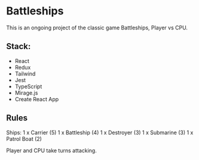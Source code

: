# Battleships

This is an ongoing project of the classic game Battleships, Player vs CPU.

## Stack:
- React
- Redux
- Tailwind
- Jest
- TypeScript
- Mirage.js
- Create React App

## Rules

Ships:
1 x Carrier (5)
1 x Battleship (4)
1 x Destroyer (3)
1 x Submarine (3)
1 x Patrol Boat (2)

Player and CPU take turns attacking. 
